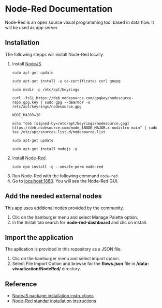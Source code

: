 # Node-Red Documentation

Node-Red is an open source visual programming tool based in data flow. It will be used as app server.

## Installation
The following stepps will install Node-Red locally.

1. Install [NodeJS](https://github.com/nodesource/distributions#ubuntu-versions).
    ```
    sudo apt-get update

    sudo apt-get install -y ca-certificates curl gnupg

    sudo mkdir -p /etc/apt/keyrings

    curl -fsSL https://deb.nodesource.com/gpgkey/nodesource-repo.gpg.key | sudo gpg --dearmor -o /etc/apt/keyrings/nodesource.gpg

    NODE_MAJOR=20

    echo "deb [signed-by=/etc/apt/keyrings/nodesource.gpg] https://deb.nodesource.com/node_$NODE_MAJOR.x nodistro main" | sudo tee /etc/apt/sources.list.d/nodesource.list

    sudo apt-get update

    sudo apt-get install nodejs -y
    ```
2. Install [Node-Red](https://nodered.org/docs/getting-started/local).
    ```
    sudo npm install -g --unsafe-perm node-red
    ```
3. Run Node-Red with the following command ```node-red```
4. Go to [localhost:1880](http://localhost:1880). You will see the Node-Red GUI.

## Add the needed external nodes
This app uses additional nodes provided by the community.

1. Clic on the hamburger menu and select Manage Palette option.
2. In the Install tab search for **node-red-dashboard** and clic on install.

## Import the application
The aplication is provided in this repository as a JSON file.

1. Clic on the hamburger menu and select import option.
2. Select File Import Option and browse for the **flows.json** file in **/data-visualization/NodeRed/** directory.

## Reference

- [NodeJS package installation instructions](https://github.com/nodesource/distributions#installation-instructions)
- [Node-Red standar installation instructions](https://nodered.org/docs/getting-started/local)
